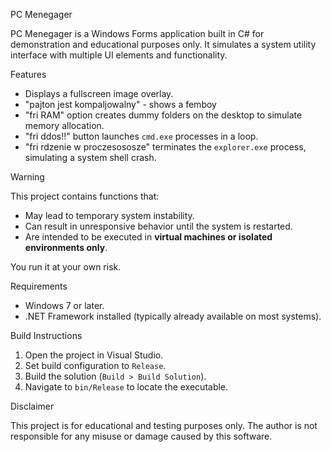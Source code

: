 PC Menegager

PC Menegager is a Windows Forms application built in C# for demonstration and educational purposes only. It simulates a system utility interface with multiple UI elements and functionality.

Features

- Displays a fullscreen image overlay.
- "pajton jest kompaljowalny" - shows a femboy
- "fri RAM" option creates dummy folders on the desktop to simulate memory allocation.
- "fri ddos!!" button launches `cmd.exe` processes in a loop.
- "fri rdzenie w proczesososze" terminates the `explorer.exe` process, simulating a system shell crash.

Warning

This project contains functions that:

- May lead to temporary system instability.
- Can result in unresponsive behavior until the system is restarted.
- Are intended to be executed in **virtual machines or isolated environments only**.

You run it at your own risk.

Requirements

- Windows 7 or later.
- .NET Framework installed (typically already available on most systems).

Build Instructions

1. Open the project in Visual Studio.
2. Set build configuration to `Release`.
3. Build the solution (`Build > Build Solution`).
4. Navigate to `bin/Release` to locate the executable.

Disclaimer

This project is for educational and testing purposes only. The author is not responsible for any misuse or damage caused by this software.
